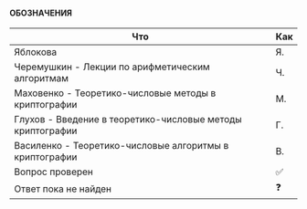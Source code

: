 #### ОБОЗНАЧЕНИЯ
| Что  | Как |
| ------------- | ------------- |
| Яблокова | Я. |
| Черемушкин - Лекции по арифметическим алгоритмам | Ч. |
| Маховенко - Теоретико-числовые методы в криптографии | М. |
| Глухов - Введение в теоретико-числовые методы криптографии | Г. |
| Василенко - Теоретико-числовые алгоритмы в криптографии | В. |
| Вопрос проверен | :white_check_mark: |
| Ответ пока не найден | :question: |
